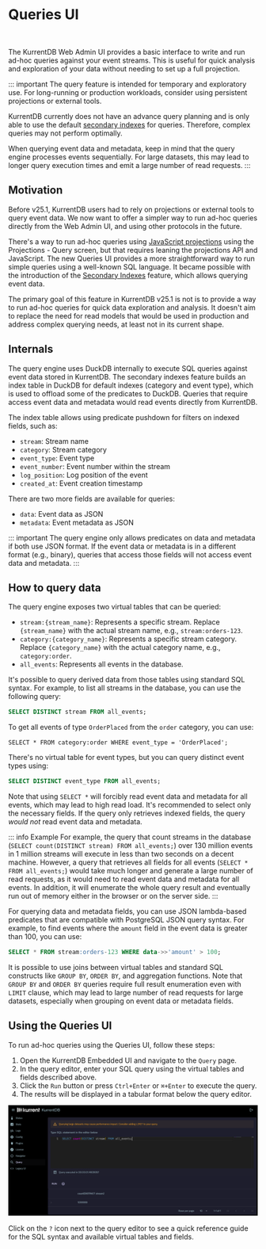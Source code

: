 # Queries UI

<wbr><Badge type="info" vertical="middle" text="License Required"/>

The KurrentDB Web Admin UI provides a basic interface to write and run ad-hoc queries against your event streams. This is useful for quick analysis and exploration of your data without needing to set up a full projection.

::: important
The query feature is intended for temporary and exploratory use. For long-running or production workloads, consider using persistent projections or external tools.

KurrentDB currently does not have an advance query planning and is only able to use the default [secondary indexes](../indexes/secondary.md) for queries. Therefore, complex queries may not perform optimally.

When querying event data and metadata, keep in mind that the query engine processes events sequentially. For large datasets, this may lead to longer query execution times and emit a large number of read requests.
:::

## Motivation

Before v25.1, KurrentDB users had to rely on projections or external tools to query event data. We now want to offer a simpler way to run ad-hoc queries directly from the Web Admin UI, and using other protocols in the future.

There's a way to run ad-hoc queries using [JavaScript projections](../projections/custom.md) using the Projections - Query screen, but that requires leaning the projections API and JavaScript. The new Queries UI provides a more straightforward way to run simple queries using a well-known SQL language. It became possible with the introduction of the [Secondary Indexes](../indexes/secondary.md) feature, which allows querying event data.

The primary goal of this feature in KurrentDB v25.1 is not is to provide a way to run ad-hoc queries for quick data exploration and analysis. It doesn't aim to replace the need for read models that would be used in production and address complex querying needs, at least not in its current shape.

## Internals

The query engine uses DuckDB internally to execute SQL queries against event data stored in KurrentDB. The secondary indexes feature builds an index table in DuckDB for default indexes (category and event type), which is used to offload some of the predicates to DuckDB. Queries that require access event data and metadata would read events directly from KurrentDB.

The index table allows using predicate pushdown for filters on indexed fields, such as:
- `stream`: Stream name
- `category`: Stream category
- `event_type`: Event type
- `event_number`: Event number within the stream
- `log_position`: Log position of the event
- `created_at`: Event creation timestamp

There are two more fields are available for queries:
- `data`: Event data as JSON
- `metadata`: Event metadata as JSON

::: important
The query engine only allows predicates on data and metadata if both use JSON format. If the event data or metadata is in a different format (e.g., binary), queries that access those fields will not access event data and metadata.
:::

## How to query data

The query engine exposes two virtual tables that can be queried:
- `stream:{stream_name}`: Represents a specific stream. Replace `{stream_name}` with the actual stream name, e.g., `stream:orders-123`.
- `category:{category_name}`: Represents a specific stream category. Replace `{category_name}` with the actual category name, e.g., `category:order`.
- `all_events`: Represents all events in the database.

It's possible to query derived data from those tables using standard SQL syntax. For example, to list all streams in the database, you can use the following query:

```sql
SELECT DISTINCT stream FROM all_events;
```
To get all events of type `OrderPlaced` from the `order` category, you can use:

```sqlsql
SELECT * FROM category:order WHERE event_type = 'OrderPlaced';
```

There's no virtual table for event types, but you can query distinct event types using:

```sql
SELECT DISTINCT event_type FROM all_events;
```

Note that using `SELECT *` will forcibly read event data and metadata for all events, which may lead to high read load. It's recommended to select only the necessary fields. If the query only retrieves indexed fields, the query _would not_ read event data and metadata.

::: info Example
For example, the query that count streams in the database (`SELECT count(DISTINCT stream) FROM all_events;`) over 130 million events in 1 million streams will execute in less than two seconds on a decent machine. However, a query that retrieves all fields for all events (`SELECT * FROM all_events;`) would take much longer and generate a large number of read requests, as it would need to read event data and metadata for all events. In addition, it will enumerate the whole query result and eventually run out of memory either in the browser or on the server side.
:::

For querying data and metadata fields, you can use JSON lambda-based predicates that are compatible with PostgreSQL JSON query syntax. For example, to find events where the `amount` field in the event data is greater than 100, you can use:

```sql
SELECT * FROM stream:orders-123 WHERE data->>'amount' > 100;
```

It is possible to use joins between virtual tables and standard SQL constructs like `GROUP BY`, `ORDER BY`, and aggregation functions. Note that `GROUP BY` and `ORDER BY` queries require full result enumeration even with `LIMIT` clause, which may lead to large number of read requests for large datasets, especially when grouping on event data or metadata fields.

## Using the Queries UI

To run ad-hoc queries using the Queries UI, follow these steps:
1. Open the KurrentDB Embedded UI and navigate to the `Query` page.
2. In the query editor, enter your SQL query using the virtual tables and fields described above.
3. Click the `Run` button or press `Ctrl+Enter` or `⌘+Enter` to execute the query.
4. The results will be displayed in a tabular format below the query editor.

![Embedded UI Query example](images/query-ui.png)

Click on the `?` icon next to the query editor to see a quick reference guide for the SQL syntax and available virtual tables and fields.